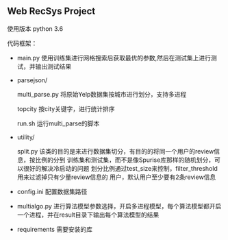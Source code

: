 ## Web RecSys Project 

使用版本 python 3.6

代码框架：
* main.py 使用训练集进行网格搜索后获取最优的参数,然后在测试集上进行测试，并输出测试结果
* parsejson/

  multi_parse.py 将原始Yelp数据集按城市进行划分，支持多进程
  
  topcity 按city关键字，进行统计排序
  
  run.sh 运行multi_parse的脚本
  
* utility/
  
  split.py 该类的目的是来进行数据集切分，有目的的将同一个用户的review信息，按比例的分到
    训练集和测试集，而不是像Spurise库那样的随机划分，可以很好的解决冷启动的问题
    划分比例通过test_size来控制，filter_threshold用来过滤掉只有少量review信息的
    用户，默认用户至少要有2条review信息
  
* config.ini 配置数据集路径

* multialgo.py 进行算法模型参数选择，开启多进程模型，每个算法模型都开启一个进程，并在result目录下输出每个算法模型的结果

* requirements 需要安装的库